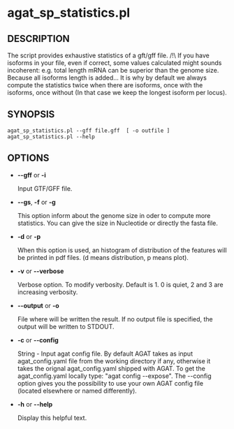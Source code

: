 # agat\_sp\_statistics.pl

## DESCRIPTION

The script provides exhaustive statistics of a gft/gff file.
/!\\ If you have isoforms in your file, even if correct, some values calculated
might sounds incoherent: e.g. total length mRNA can be superior than the genome size.
Because all isoforms length is added... It is why by default
we always compute the statistics twice when there are isoforms, once with the
isoforms, once without (In that case we keep the longest isoform per locus).


## SYNOPSIS

```
agat_sp_statistics.pl --gff file.gff  [ -o outfile ]
agat_sp_statistics.pl --help
```

## OPTIONS

- **--gff** or **-i**

    Input GTF/GFF file.

- **--gs**, **-f** or **-g**

    This option inform about the genome size in oder to compute more statistics. You can give the size in Nucleotide or directly the fasta file.

- **-d** or **-p**

    When this option is used, an histogram of distribution of the features will be printed in pdf files. (d means distribution, p means plot).

- **-v** or **--verbose**

    Verbose option. To modify verbosity. Default is 1. 0 is quiet, 2 and 3 are increasing verbosity.

- **--output** or **-o**

    File where will be written the result. If no output file is specified, the output will be written to STDOUT.

- **-c** or **--config**

    String - Input agat config file. By default AGAT takes as input agat_config.yaml file from the working directory if any,
    otherwise it takes the orignal agat_config.yaml shipped with AGAT. To get the agat_config.yaml locally type: "agat config --expose".
    The --config option gives you the possibility to use your own AGAT config file (located elsewhere or named differently).

- **-h** or **--help**

    Display this helpful text.

